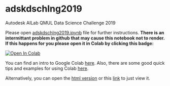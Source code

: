 # adskdschlng2019
Autodesk AILab QMUL Data Science Challenge 2019

Please open [adskdschlng2019.ipynb](adskdschlng2019.ipynb) file for further instructions.
**There is an intermittant problem in github that may cause this notebook not to render. If this happens for you please open it in Colab by clicking this badge:**

[![Open In Colab](https://colab.research.google.com/assets/colab-badge.svg)](https://colab.research.google.com/github/hoosha/adskdschlng2019/blob/master/adskdschlng2019.ipynb)

You can find an intro to Google Colab [here](https://colab.research.google.com/notebooks/welcome.ipynb).
Also, there are some good quick tips and examples for using Colab [here](https://rozbeh.github.io/colab_101.html).

Alternatively, you can open the [html version](http://htmlpreview.github.io/?https://github.com/hoosha/adskdschlng2019/blob/master/adskdschlng2019.html) or this [link](https://nbviewer.jupyter.org/github/hoosha/adskdschlng2019/blob/master/adskdschlng2019.ipynb) to just view it.